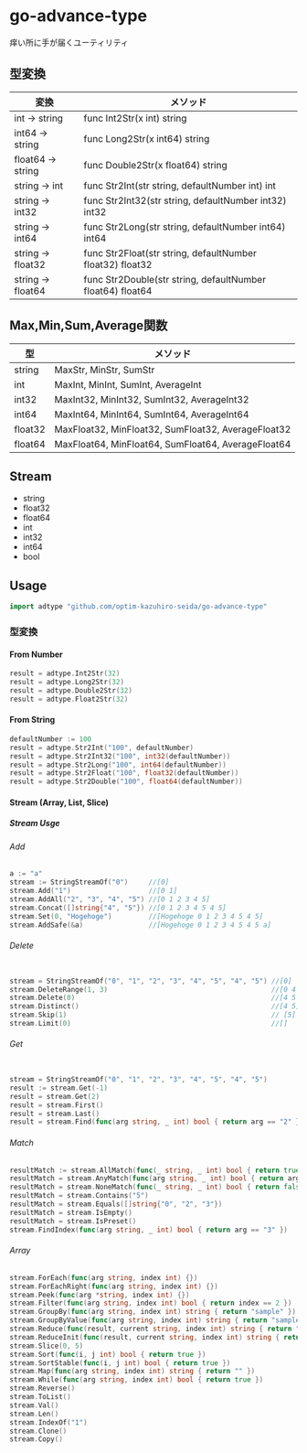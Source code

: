 # go-advance-type

痒い所に手が届くユーティリティ

## 型変換
|  変換  |  メソッド  |
| ---- | ---- |
|  int     -> string |  func Int2Str(x int) string  |
|  int64   -> string |  func Long2Str(x int64) string  |
|  float64 -> string |  func Double2Str(x float64) string  |
|  string -> int |  func Str2Int(str string, defaultNumber int) int  |
|  string -> int32 |  func Str2Int32(str string, defaultNumber int32) int32  |
|  string -> int64 |  func Str2Long(str string, defaultNumber int64) int64  |
|  string -> float32 |  func Str2Float(str string, defaultNumber float32) float32   |
|  string -> float64 |  func Str2Double(str string, defaultNumber float64) float64  |


## Max,Min,Sum,Average関数

|  型  |  メソッド  |
| ---- | ---- |
| string  | MaxStr, MinStr, SumStr |
| int     | MaxInt, MinInt, SumInt, AverageInt |
| int32   | MaxInt32, MinInt32, SumInt32, AverageInt32 |
| int64   | MaxInt64, MinInt64, SumInt64, AverageInt64 |
| float32 | MaxFloat32, MinFloat32, SumFloat32, AverageFloat32 |
| float64 | MaxFloat64, MinFloat64, SumFloat64, AverageFloat64 |

## Stream

* string
* float32
* float64
* int
* int32
* int64
* bool

## Usage
 
```go
import adtype "github.com/optim-kazuhiro-seida/go-advance-type"
```
### 型変換

#### From Number

```go
result = adtype.Int2Str(32)
result = adtype.Long2Str(32)
result = adtype.Double2Str(32)
result = adtype.Float2Str(32)
```

#### From String

```go
defaultNumber := 100
result = adtype.Str2Int("100", defaultNumber)
result = adtype.Str2Int32("100", int32(defaultNumber))
result = adtype.Str2Long("100", int64(defaultNumber))
result = adtype.Str2Float("100", float32(defaultNumber))
result = adtype.Str2Double("100", float64(defaultNumber))
```

#### Stream (Array, List, Slice)

##### Stream Usge

###### Add

```go
a := "a"
stream := StringStreamOf("0")     //[0]
stream.Add("1")                   //[0 1]
stream.AddAll("2", "3", "4", "5") //[0 1 2 3 4 5]
stream.Concat([]string{"4", "5"}) //[0 1 2 3 4 5 4 5]
stream.Set(0, "Hogehoge")         //[Hogehoge 0 1 2 3 4 5 4 5]
stream.AddSafe(&a)                //[Hogehoge 0 1 2 3 4 5 4 5 a]
```


###### Delete

```go

stream = StringStreamOf("0", "1", "2", "3", "4", "5", "4", "5") //[0]
stream.DeleteRange(1, 3)                                        //[0 4 5 4 5]
stream.Delete(0)                                                //[4 5 4 5]
stream.Distinct()                                               //[4 5]
stream.Skip(1)                                                  // [5]
stream.Limit(0)                                                 //[]
```


###### Get
```go

stream = StringStreamOf("0", "1", "2", "3", "4", "5", "4", "5")          //[0]
result := stream.Get(-1)                                                 //result = nil
result = stream.Get(2)                                                   //result = *"2"
result = stream.First()                                                  //result = *"0"
result = stream.Last()                                                   //result = *"5"
result = stream.Find(func(arg string, _ int) bool { return arg == "2" }) //result = *"2"
```

###### Match

```go
resultMatch := stream.AllMatch(func(_ string, _ int) bool { return true })       //resultMatch = true
resultMatch = stream.AnyMatch(func(arg string, _ int) bool { return arg == "" }) //resultMatch = false
resultMatch = stream.NoneMatch(func(_ string, _ int) bool { return false })      //resultMatch = true
resultMatch = stream.Contains("5")                                               //resultMatch = true
resultMatch = stream.Equals([]string{"0", "2", "3"})                             //resultMatch = false
resultMatch = stream.IsEmpty()                                                   //resultMatch = true
resultMatch = stream.IsPreset()                                                  //resultMatch = false
stream.FindIndex(func(arg string, _ int) bool { return arg == "3" })             //3
```

###### Array

```go
stream.ForEach(func(arg string, index int) {})                                      //Loop
stream.ForEachRight(func(arg string, index int) {})                                 //Reverse loop
stream.Peek(func(arg *string, index int) {})                                        //Pointer arg
stream.Filter(func(arg string, index int) bool { return index == 2 })               //Filter array
stream.GroupBy(func(arg string, index int) string { return "sample" })              //Make by map
stream.GroupByValue(func(arg string, index int) string { return "sample" })         //Return 2D array
stream.Reduce(func(result, current string, index int) string { return "" })         //Reduce
stream.ReduceInit(func(result, current string, index int) string { return "" }, "") //Reduce and Init value
stream.Slice(0, 5)                                                                  //Trim
stream.Sort(func(i, j int) bool { return true })                                    //sort.Slice
stream.SortStable(func(i, j int) bool { return true })                              //sort.SliceStable
stream.Map(func(arg string, index int) string { return "" })                        //Map2Int, Map2Int32, Map2Bool...
stream.While(func(arg string, index int) bool { return true })                      //While return false
stream.Reverse()                                                                    //Array Reverse
stream.ToList()                                                                     //Return Stream to Array(Type)
stream.Val()                                                                        //Same ToList()
stream.Len()                                                                        //Reutrn Stream length
stream.IndexOf("1")                                                                 //Find index from arg
stream.Clone()                                                                      //Copy Stream
stream.Copy()                                                                       //same Clone()
```

